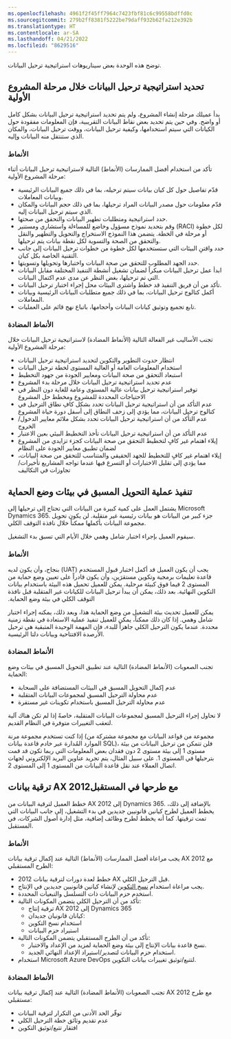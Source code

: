```yaml
---
ms.openlocfilehash: 4961f2f45ff7964c7423fbf81c6c99558bdffd0c
ms.sourcegitcommit: 279b2ff8381f5222be79daff932b62fa212e392b
ms.translationtype: HT
ms.contentlocale: ar-SA
ms.lasthandoff: 04/21/2022
ms.locfileid: "8629516"
---
```

توضح هذه الوحدة بعض سيناريوهات استراتيجية ترحيل البيانات.

## <a name="define-the-data-migration-strategy-during-the-initial-project-phase"></a>تحديد استراتيجية ترحيل البيانات خلال مرحلة المشروع الأولية
بدأ عميلك مرحلة إنشاء المشروع، ولم يتم تحديد استراتيجية ترحيل البيانات بشكل كامل أو واضح. وفي حين يتم تحديد بعض نقاط البيانات التقريبية، فإن المعلومات مفقودة حول الكيانات التي سيتم استخدامها، وكيفية ترحيل البيانات، ووقت ترحيل البيانات، والمكان الذي ستنتقل منه البيانات وإليه. 

### <a name="patterns"></a>الأنماط

تأكد من استخدام أفضل الممارسات (الأنماط) التالية لاستراتيجية ترحيل البيانات أثناء مرحلة المشروع الأولية:

- قدّم تفاصيل حول كل كيان بيانات سيتم ترحيله، بما في ذلك جميع البيانات الرئيسية وبيانات المعاملات.
- قدّم معلومات حول مصدر البيانات المراد ترحيلها، بما في ذلك حجم البيانات والمكان الذي سيتم ترحيل البيانات إليه.
- حدد استراتيجية ومتطلبات تطهير البيانات والتحقق من صحتها.
- وقم بتحديد نموذج مسؤول وخاضع للمساءلة واستشاري ومستنير (RACI) لكل خطوة أو مرحلة في الخطة. يتضمن هذا النموذج الاستخراج والتحويل والتطهير والنقل والتحقق من الصحة والتسوية لكل نقطة بيانات يتم ترحيلها.
- حدد واقتنِ البيئات التي ستستخدمها لكل خطوة من خطوات ترحيل البيانات إلى جانب التقنية الخاصة بكل كيان. 
- حدد الجهد المطلوب للتحقق من صحة البيانات واختبارها وتحويلها وتسويتها.
- ابدأ عمل ترحيل البيانات مبكراً لضمان تشغيل أنشطة التنفيذ المختلفة مقابل البيانات التي تم ترحيلها، بغض النظر عن مدى عدم اكتمال البيانات.
- تأكد من أن فريق التنفيذ قد خطط واشترى البيئات محل إجراء اختبار ترحيل البيانات. 
- أكمل كتالوج ترحيل البيانات، بما في ذلك جميع متطلبات البيانات الرئيسية وبيانات المعاملات.
- تابع تجميع وتوثيق كيانات البيانات وأحجامها، باتباع نهج قائم على العمليات.

### <a name="anti-patterns"></a>الأنماط المضادة

تجنب الأساليب غير الفعالة التالية (الأنماط المضادة) لاستراتيجية ترحيل البيانات خلال مرحلة المشروع الأولية:

- انتظار حدوث التطوير والتكوين لتحديد استراتيجية ترحيل البيانات
- استخدام المعلومات العامة أو العالية المستوى لخطة ترحيل البيانات
- استبعاد التحقق من صحة البيانات ومعايير الجودة من جهود التخطيط
- عدم تحديد استراتيجية ترحيل البيانات خلال مرحلة بدء المشروع
- توفير استراتيجية ترحيل بيانات عالية المستوى وعامة للغاية دون النظر في الاحتياجات المحددة للمشروع ومخطط حل المشروع
- عدم التأكد من أن استراتيجية ترحيل البيانات تحدد بشكل كافِ نطاق الترحيل في كتالوج ترحيل البيانات، مما يؤدي إلى زحف النطاق إلى أسفل دورة حياة المشروع
- عدم التأكد من أن استراتيجية ترحيل البيانات تحدد بشكل ملائم معايير الدخول/الخروج
- عدم التأكد من أن استراتيجية ترحيل البيانات تأخذ التخطيط البيئي بعين الاعتبار
- إيلاء اهتمام غير كافٍ لتخطيط التحقق من صحة البيانات كجزء تزايدي من المشروع لضمان تطبيق معايير الجودة على النظام
- إيلاء اهتمام غير كافٍ للتخطيط للجهد الحقيقي والمتناسب للتحقق من صحة البيانات، مما يؤدي إلى تقليل الاختبارات أو التسرع فيها عندما تواجه المشاريع تأخيرات/تجاوزات في التكاليف

## <a name="implement-pre-conversion-in-sandbox-environments"></a>تنفيذ عملية التحويل المسبق في بيئات وضع الحماية

يشتمل العمل على كمية كبيرة من البيانات التي تحتاج إلى ترحيلها إلى Microsoft Dynamics 365. جزء كبير من البيانات هو بيانات رئيسية غير متقلبة. لن يكون تحويل مجموعة البيانات بأكملها ممكناً خلال نافذة التوقف الكلي. 

سيقوم العميل بإجراء اختبار شامل وهمي خلال الأيام التي تسبق بدء التشغيل.

### <a name="patterns"></a>الأنماط

يجب أن يكون العميل قد أكمل ‏‫اختبار قبول المستخدم (UAT) بنجاح، وأن يكون لديه قاعدة تعليمات برمجية وتكوين مستقرَين، وأن يكون قادراً على تعيين وضع حماية من المستوى 2 فيما فوق كبيئة مرحلية. يمكن للعميل تحميل هذه البيئة باستخدام بيانات التكوين النهائية. بعد ذلك، يمكن أن يبدأ ترحيل البيانات للكيانات غير المتقلبة قبل نافذة التوقف الكلي في بيئة وضع الحماية.

يمكن للعميل تحديث بيئة التشغيل من وضع الحماية هذا، وبعد ذلك، يمكنه إجراء اختبار شامل وهمي. إذا كان ذلك ممكناً، يمكن للعميل تنفيذ عملية الاستعادة في نقطة زمنية محددة. عندما يكون الترحيل الكلي جاهزاً للبدء، فإن المهمة الوحيدة المتبقية هي ترحيل الأرصدة الافتتاحية وبيانات دلتا الرئيسية.

### <a name="anti-patterns"></a>الأنماط المضادة

تجنب الصعوبات (الأنماط المضادة) التالية عند تطبيق التحويل المسبق في بيئات وضع الحماية:

- عدم إكمال التحويل المسبق في البيئات المستضافة على السحابة
- عدم محاولة الترحيل المسبق لمجموعات البيانات المتقلبة
- عدم محاولة الترحيل المسبق باستخدام تكوينات غير مستقرة

لا تحاول إجراء الترحيل المسبق لمجموعات البيانات المتقلبة، خاصةً إذا لم تكن هناك آلية لتعقب التغييرات متوفرة في النظام القديم.

إذا كنت تستخدم مجموعة مرنة (مجموعة من قواعد البيانات مع مجموعة مشتركة من الموارد المُدارة عبر خادم قاعدة بيانات SQL)، فلن تتمكن من ترحيل البيانات من بيئة مستوى 1 إلى بيئة مستوى 2 دون فقدان بعض المعلومات التي ربما تكون قد قمت بترحيلها في المستوى 1. على سبيل المثال، يتم تجريد عناوين البريد الإلكتروني لجهات اتصال العملاء عند نقل قاعدة البيانات من المستوى 1 إلى المستوى 2.

## <a name="ax-2012-data-upgrade-with-future-rollout"></a>ترقية بيانات AX 2012مع طرحها في المستقبل
خطط العميل لترقية البيانات من AX 2012 إلى Dynamics 365. بالإضافة إلى ذلك، يخطط العميل لطرح كيانين قانونيين جديدين في بدء التشغيل، إلى جانب البيانات التي تمت ترقيتها. كما أنه يخطط لطرح وظائف إضافية، مثل إدارة أصول الشركات، في المستقبل.

### <a name="patterns"></a>الأنماط
يجب مراعاة أفضل الممارسات (الأنماط) التالية عند إكمال ترقية بيانات AX 2012 مع الطرح المستقبلي: 

- خطط لعدة دورات لترقية بيانات 2012 AX قبل الترحيل الكلي.
- يجب مراعاة استخدام [نسخ التكوين](/dynamics365/fin-ops-core/dev-itpro/data-entities/copy-configuration/?azure-portal=true) لإنشاء كيانين قانونيين جديدين في الإنتاج. 
- استخدم حزم البيانات ذات التسلسل والتبعيات المحددة.
- تأكد من أن الترحيل الكلي يتضمن المكونات التالية:
    - ترقية إنتاج AX 2012 إلى Dynamics 365 
    - كيانان قانونيان جديدان:
    - استخدام نسخ التكوين
    - استيراد حزم البيانات 
- تأكد من أن الطرح المستقبلي يتضمن المكونات التالية:
    - نسخ قاعدة بيانات الإنتاج إلى بيئة وضع الحماية لمزيد من الإعداد والاختبار.
    - استخدام حزم البيانات لتصدير/استيراد الإعداد النهائي الجديد.
- استخدام Microsoft Azure DevOps لتتبع/توثيق تغييرات بيانات التكوين. 

### <a name="anti-patterns"></a>الأنماط المضادة

تجنب الصعوبات (الأنماط المضادة) التالية عند إكمال ترقية بيانات AX 2012 مع طرح مستقبلي:

- توفّر الحد الأدنى من التكرار لترقية البيانات 
- عدم تقديم وثائق خطة الترحيل الكلي
- افتقار تتبع/توثيق التكوين
